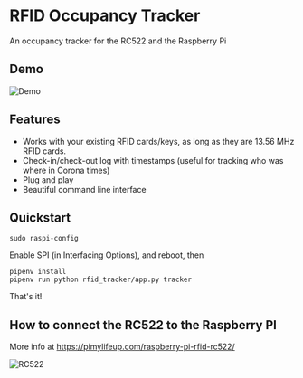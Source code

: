 # RFID Occupancy Tracker
An occupancy tracker for the RC522 and the Raspberry Pi

## Demo

![Demo](https://static.paolino.me/render1603055017831.gif)

## Features
* Works with your existing RFID cards/keys, as long as they are 13.56 MHz RFID cards.
* Check-in/check-out log with timestamps (useful for tracking who was where in Corona times)
* Plug and play
* Beautiful command line interface

## Quickstart

    sudo raspi-config

Enable SPI (in Interfacing Options), and reboot, then

    pipenv install
    pipenv run python rfid_tracker/app.py tracker

That's it!

## How to connect the RC522 to the Raspberry PI

More info at https://pimylifeup.com/raspberry-pi-rfid-rc522/

![RC522](https://pi.lbbcdn.com/wp-content/uploads/2017/10/RFID-Fritz-v2.png)
